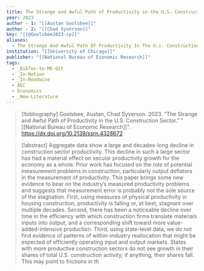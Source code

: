 ```yaml
---
title: The Strange and Awful Path of Productivity in the U.S. Construction Sector
year: 2023
author - 1: "[[Austan Goolsbee]]"
author - 2: "[[Chad Syverson]]"
key: "[[@Goolsbee2023-cp]]"
aliases:
  - The Strange And Awful Path Of Productivity In The U.s. Construction Sector
institution: "[[University of Chicago]]"
publisher: "[[National Bureau of Economic Research]]"
tags:
  - _BibTex-to-MD-Git
  - _In-Notion
  - _In-Readwise
  - AEC
  - Economics
  - _New-Literature
---
```


> [!bibliography]
> Goolsbee, Austan, Chad Syverson. 2023. “The Strange and Awful Path of Productivity in the U.S. Construction Sector.” "[[National Bureau of Economic Research]]". https://dx.doi.org/10.2139/ssrn.4328672

> [!abstract]
> Aggregate data show a large and decades-long decline in construction sector productivity. This decline in such a large sector has had a material effect on secular productivity growth for the economy as a whole. Prior work has focused on the role of potential measurement problems in construction, particularly output deflators in the measurement of productivity. This paper brings some new evidence to bear on the industry’s measured productivity problems and suggests that measurement error is probably not the sole source of the stagnation. First, using measures of physical productivity in housing construction, productivity is falling or, at best, stagnant over multiple decades. Second, there has been a noticeable decline over time in the efficiency with which construction firms translate materials inputs into output, and a corresponding shift toward more value-added-intensive production. Third, using state-level data, we do not find evidence of patterns of within-industry reallocation that might be expected of efficiently operating input and output markets. States with more productive construction sectors do not see growth in their shares of total U.S. construction activity; if anything, their shares fall. This may point to frictions in th